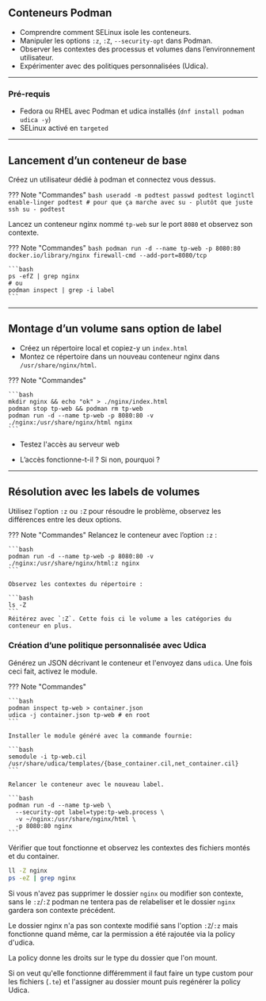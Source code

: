 ## Conteneurs Podman


* Comprendre comment SELinux isole les conteneurs.
* Manipuler les options `:z`, `:Z`, `--security-opt` dans Podman.
* Observer les contextes des processus et volumes dans l’environnement utilisateur.
* Expérimenter avec des politiques personnalisées (Udica).

---

### Pré-requis

* Fedora ou RHEL avec Podman et udica installés (`dnf install podman udica -y`)
* SELinux activé en `targeted`


---

## Lancement d’un conteneur de base

Créez un utilisateur dédié à podman et connectez vous dessus.



??? Note "Commandes"
    ```bash
    useradd -m podtest
    passwd podtest
    loginctl enable-linger podtest # pour que ça marche avec su - plutôt que juste ssh
    su - podtest
    ```

Lancez un conteneur nginx nommé `tp-web` sur le port `8080` et observez son contexte.


??? Note "Commandes"
    ```bash
    podman run -d --name tp-web -p 8080:80 docker.io/library/nginx
    firewall-cmd --add-port=8080/tcp 
    ```

    ```bash
    ps -efZ | grep nginx
    # ou
    podman inspect | grep -i label
    ```

---

## Montage d’un volume sans option de label

* Créez un répertoire local et copiez-y un `index.html`
* Montez ce répertoire dans un nouveau conteneur nginx dans `/usr/share/nginx/html`.


??? Note "Commandes"

    ```bash
    mkdir nginx && echo "ok" > ./nginx/index.html
    podman stop tp-web && podman rm tp-web
    podman run -d --name tp-web -p 8080:80 -v ./nginx:/usr/share/nginx/html nginx
    ```

* Testez l'accès au serveur web

* L’accès fonctionne-t-il ? Si non, pourquoi ?

---

## Résolution avec les labels de volumes


Utilisez l'option `:z` ou `:Z` pour résoudre le problème, observez les différences entre les deux options.

??? Note "Commandes"
    Relancez le conteneur avec l’option `:z` :

    ```bash
    podman run -d --name tp-web -p 8080:80 -v ./nginx:/usr/share/nginx/html:z nginx
    ```

    Observez les contextes du répertoire :

    ```bash
    ls -Z
    ```
    Réitérez avec `:Z`. Cette fois ci le volume a les catégories du conteneur en plus.


### Création d’une politique personnalisée avec Udica

Générez un JSON décrivant le conteneur et l'envoyez dans `udica`.
Une fois ceci fait, activez le module.


??? Note "Commandes"

    ```bash
    podman inspect tp-web > container.json
    udica -j container.json tp-web # en root
    ```

    Installer le module généré avec la commande fournie:

    ```bash
    semodule -i tp-web.cil /usr/share/udica/templates/{base_container.cil,net_container.cil}
    ```

    Relancer le conteneur avec le nouveau label.

    ```bash
    podman run -d --name tp-web \
      --security-opt label=type:tp-web.process \
      -v ~/nginx:/usr/share/nginx/html \
      -p 8080:80 nginx
    ```

Vérifier que tout fonctionne et observez les contextes des fichiers montés et du container.

```bash
ll -Z nginx
ps -eZ | grep nginx
```

Si vous n'avez pas supprimer le dossier `nginx` ou modifier son contexte, sans le `:z`/`:Z` podman ne tentera pas de relabeliser et le dossier `nginx` gardera son contexte précédent.

Le dossier nginx n'a pas son contexte modifié sans l'option `:Z`/`:z` mais fonctionne quand même, car la permission a été rajoutée via la policy d'udica.

La policy donne les droits sur le type du dossier que l'on mount.

Si on veut qu'elle fonctionne différemment il faut faire un type custom pour les fichiers (`.te`) et l'assigner au dossier mount puis regénérer la policy Udica.
